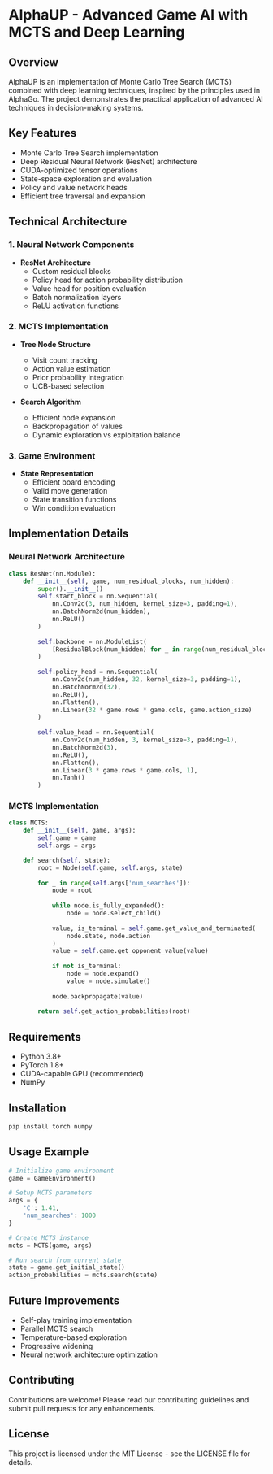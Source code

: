 # AlphaUP - Advanced Game AI with MCTS and Deep Learning

## Overview
AlphaUP is an implementation of Monte Carlo Tree Search (MCTS) combined with deep learning techniques, inspired by the principles used in AlphaGo. The project demonstrates the practical application of advanced AI techniques in decision-making systems.

## Key Features
- Monte Carlo Tree Search implementation
- Deep Residual Neural Network (ResNet) architecture
- CUDA-optimized tensor operations
- State-space exploration and evaluation
- Policy and value network heads
- Efficient tree traversal and expansion

## Technical Architecture

### 1. Neural Network Components
- **ResNet Architecture**
  - Custom residual blocks
  - Policy head for action probability distribution
  - Value head for position evaluation
  - Batch normalization layers
  - ReLU activation functions

### 2. MCTS Implementation
- **Tree Node Structure**
  - Visit count tracking
  - Action value estimation
  - Prior probability integration
  - UCB-based selection

- **Search Algorithm**
  - Efficient node expansion
  - Backpropagation of values
  - Dynamic exploration vs exploitation balance

### 3. Game Environment
- **State Representation**
  - Efficient board encoding
  - Valid move generation
  - State transition functions
  - Win condition evaluation

## Implementation Details

### Neural Network Architecture
```python
class ResNet(nn.Module):
    def __init__(self, game, num_residual_blocks, num_hidden):
        super().__init__()
        self.start_block = nn.Sequential(
            nn.Conv2d(3, num_hidden, kernel_size=3, padding=1),
            nn.BatchNorm2d(num_hidden),
            nn.ReLU()
        )
        
        self.backbone = nn.ModuleList(
            [ResidualBlock(num_hidden) for _ in range(num_residual_blocks)]
        )
        
        self.policy_head = nn.Sequential(
            nn.Conv2d(num_hidden, 32, kernel_size=3, padding=1),
            nn.BatchNorm2d(32),
            nn.ReLU(),
            nn.Flatten(),
            nn.Linear(32 * game.rows * game.cols, game.action_size)
        )
        
        self.value_head = nn.Sequential(
            nn.Conv2d(num_hidden, 3, kernel_size=3, padding=1),
            nn.BatchNorm2d(3),
            nn.ReLU(),
            nn.Flatten(),
            nn.Linear(3 * game.rows * game.cols, 1),
            nn.Tanh()
        )
```

### MCTS Implementation
```python
class MCTS:
    def __init__(self, game, args):
        self.game = game
        self.args = args

    def search(self, state):
        root = Node(self.game, self.args, state)
        
        for _ in range(self.args['num_searches']):
            node = root
            
            while node.is_fully_expanded():
                node = node.select_child()
                
            value, is_terminal = self.game.get_value_and_terminated(
                node.state, node.action
            )
            value = self.game.get_opponent_value(value)
            
            if not is_terminal:
                node = node.expand()
                value = node.simulate()
                
            node.backpropagate(value)
            
        return self.get_action_probabilities(root)
```

## Requirements
- Python 3.8+
- PyTorch 1.8+
- CUDA-capable GPU (recommended)
- NumPy

## Installation
```bash
pip install torch numpy
```

## Usage Example
```python
# Initialize game environment
game = GameEnvironment()

# Setup MCTS parameters
args = {
    'C': 1.41,
    'num_searches': 1000
}

# Create MCTS instance
mcts = MCTS(game, args)

# Run search from current state
state = game.get_initial_state()
action_probabilities = mcts.search(state)
```

## Future Improvements
- Self-play training implementation
- Parallel MCTS search
- Temperature-based exploration
- Progressive widening
- Neural network architecture optimization

## Contributing
Contributions are welcome! Please read our contributing guidelines and submit pull requests for any enhancements.

## License
This project is licensed under the MIT License - see the LICENSE file for details.
